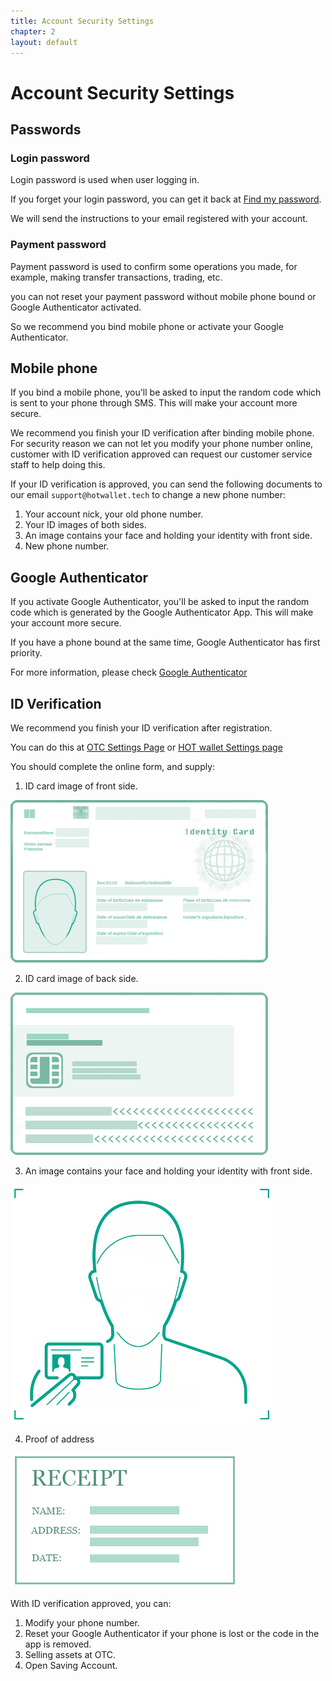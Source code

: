 ```yaml
---
title: Account Security Settings
chapter: 2
layout: default
---
```


# Account Security Settings

## Passwords

### Login password

Login password is used when user logging in. 

If you forget your login password, you can get it back at [Find my password](https://www.hotwallet.tech/resetpwd/email).

We will send the instructions to your email registered with your account.

### Payment password

Payment password is used to confirm some operations you made, for example, making transfer transactions, trading, etc.

you can not reset your payment password without mobile phone bound or Google Authenticator activated.

So we recommend you bind mobile phone or activate your Google Authenticator.

## Mobile phone

If you bind a mobile phone, you'll be asked to input the random code which is sent to your phone through SMS. This will make your account more secure.

We recommend you finish your ID verification after binding mobile phone. For security reason we can not let you modify your phone number online, customer with ID verification approved can request our customer service staff to help doing this. 

If your ID verification is approved, you can send the following documents to our email `support@hotwallet.tech` to change a new phone number:

1. Your account nick, your old phone number.
2. Your ID images of both sides.
3. An image contains your face and holding your identity with front side.
4. New phone number.

## Google Authenticator

If you activate Google Authenticator, you'll be asked to input the random code which is generated by the Google Authenticator App. This will make your account more secure.

If you have a phone bound at the same time, Google Authenticator has first priority.

For more information, please check [Google Authenticator](gauth)

## ID Verification

We recommend you finish your ID verification after registration.

You can do this at [OTC Settings Page](https://otc.hotwallet.tech/my/settings) or [HOT wallet Settings page](https://www.hotwallet.tech/settings)

You should complete the online form, and supply:

1. ID card image of front side.

<img src="/assets/images/front.png" style="width:412px;" alt="front side image">

2. ID card image of back side.

<img src="/assets/images/back.png" style="width:412px;" alt="back side image">

3. An image contains your face and holding your identity with front side.

<img src="/assets/images/id.png" style="width:420px;" alt="ID image">

4. Proof of address

<img src="/assets/images/address.png" style="width:366px;" alt="Proof of address">

With ID verification approved, you can:

1. Modify your phone number.
2. Reset your Google Authenticator if your phone is lost or the code in the app is removed.
3. Selling assets at OTC.
4. Open Saving Account.